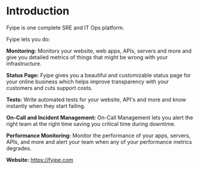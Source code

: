 # Introduction

Fyipe is one complete SRE and IT Ops platform.

Fyipe lets you do:

**Monitoring:** Monitors your website, web apps, APIs, servers and more and give you detailed metrics of things that might be wrong with your infrastructure.

**Status Page:** Fyipe gives you a beautiful and customizable status page for your online business which helps improve transparency with your customers and cuts support costs.

**Tests:** Write automated tests for your website, API's and more and know instantly when they start failing.

**On-Call and Incident Management:** On-Call Management lets you alert the right team at the right time saving you critical time during downtime.

**Performance Monitoring:** Monitor the performance of your apps, servers, APIs, and more and alert your team when any of your performance metrics degrades.

**Website:** https://fyipe.com
